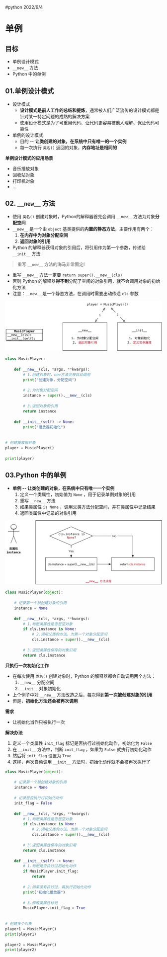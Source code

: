 #python 2022/9/4

# 单例

## 目标

- 单例设计模式
- `__new__` 方法
- Python 中的单例

## 01.单例设计模式

- 设计模式
	- **设计模式是前人工作的总结和提炼**，通常被人们广泛流传的设计模式都是针对某一特定问题的成熟的解决方案
	- 使用设计模式是为了可重用代码、让代码更容易被他人理解、保证代码可靠性
- 单例的设计模式
	- 目的 -- **让类创建的对象，在系统中只有唯一的一个实例**
	- 每一次执行 `类名()` 返回的对象，**内存地址是相同的**

**单例设计模式的应用场景**

- 音乐播放对象
- 回收站对象
- 打印机对象
- ...

## 02. `__new__` 方法

- 使用 `类名()` 创建对象时，Python的解释器首先会调用 `__new__` 方法为对象**分配空间**
- `__new__` 是一个由 `object` 基类提供的**内置的静态方法**，主要作用有两个：
	1) **在内存中为对象分配空间**
	2) **返回对象的引用**
- Python 的解释器获得对象的引用后，将引用作为第一个参数，传递给 `__init__` 方法

>重写 `__new__` 方法的海马非常固定!

- 重写 `__new__` 方法一定要 `return super().__new__(cls)`
- 否则 Python 的解释器**得不到**分配了空间的对象引用，就不会调用对象的初始化方法
- 注意：`__new__` 是一个静态方法，在调用时需要出动传递 `cls` 参数

![对象分配空间和初始化](img/img44.png)

```python
class MusicPlayer:

    def __new__(cls, *args, **kwargs):
        # 1.创建对象时，new方法会被自动调用
        print("创建对象，分配空间")

        # 2.为对象分配空间
        instance = super().__new__(cls)

        # 3.返回对象的引用
        return instance

    def __init__(self) -> None:
        print("播放器初始化")


# 创建播放器对象
player = MusicPlayer()

print(player)
```

## 03.Python 中的单例

- **单例 -- 让类创建的对象，在系统中只有唯一一个实例**
	1. 定义一个类属性，初始值为 `None` ，用于记录单例对象的引用
	2. 重写 `__new__` 方法
	3. 如果类属性 `is None` ，调用父类方法分配空间，并在类属性中记录结果
	4. 返回类属性中记录的对象引用

![单例流程](img/img45.png)

```python
class MusicPlayer(object):

    # 记录第一个被创建对象的引用
    instance = None

    def __new__(cls, *args, **kwargs):
        # 1.判断类属性是否是空对象
        if cls.instance is None:
            # 2.调用父类的方法，为第一个对象分配空间
            cls.instance = super().__new__(cls)

        # 3.返回类属性保存的对象引用
        return cls.instance
```

**只执行一次初始化工作**

- 在每次使用 `类名()` 创建对象时，Python 的解释器都会自动调用两个方法：
	1) `__new__` 分配空间
	2) `__init__` 对象初始化
- 上个例子中对 `__new__` 方法改造之后，每次得到**第一次被创建对象的引用**
- 但是，**初始化方法还会被再次调用**

**需求**

- 让初始化当作只被执行一次

**解决办法**

1. 定义一个类属性 `init_flag` 标记是否执行过初始化动作，初始化为 `False`
2. 在 `__init__` 方法中，判断 `init_flag` ，如果为 `False` 就执行初始化动作
3. 然后将 `init_flag` 设置为 `True`
4. 这样，再次自动调用 `__init__` 方法时，初始化动作就不会被再次执行了

```python
class MusicPlayer(object):

    # 记录第一个被创建对象的引用
    instance = None

    # 记录是否执行过初始化动作
    init_flag = False

    def __new__(cls, *args, **kwargs):
        # 1.判断类属性是否是空对象
        if cls.instance is None:
            # 2.调用父类的方法，为第一个对象分配空间
            cls.instance = super().__new__(cls)

        # 3.返回类属性保存的对象引用
        return cls.instance

    def __init__(self) -> None:
        # 1.判断是否执行过初始化动作
        if MusicPlayer.init_flag:
            return

        # 2.如果没有执行过，再执行初始化动作
        print("初始化播放器")

        # 3.修改类属性标记
        MusicPlayer.init_flag = True


# 创建多个对象
player1 = MusicPlayer()
print(player1)

player2 = MusicPlayer()
print(player2)
```